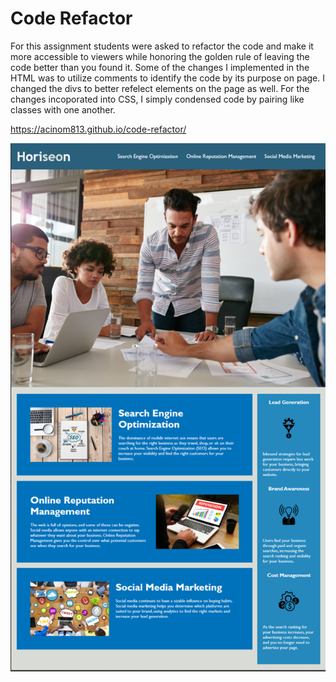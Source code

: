 # Code Refactor

For this assignment students were asked to refactor the code and make it more accessible to viewers while honoring the golden rule of leaving the code better than you found it. Some of the changes I implemented in the HTML was to utilize comments to identify the code by its purpose on page.  I changed the  divs to better refelect elements on the page as well. For the changes incoporated into CSS, I simply condensed code by pairing like classes with one another. 

https://acinom813.github.io/code-refactor/

![](assets/images/Screen%20Shot%202020-12-06%20at%207.49.11%20PM.png)
